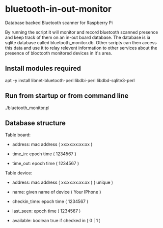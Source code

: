 # bluetooth-in-out-monitor
Database backed Bluetooth scanner for Raspberry Pi

By running the script it will monitor and record bluetooth scanned presence and keep track of them on an in-out board database.   The database is ia sqlite database called bluetooth_monitor.db.  Other scripts can then access this data and use it to relay relevent information to other services about the presence of blootooth monitored devices in it's area.

## Install modules required
apt -y install libnet-bluetooth-perl libdbi-perl libdbd-sqlite3-perl

## Run from startup or from command line
./bluetooth_monitor.pl

## Database structure

Table board:

  * address: mac address ( xx:xx:xx:xx:xx )

  * time_in: epoch time ( 1234567 )
  
  * time_out: epoch time ( 1234567 )

Table device:
  
  * address: mac address ( xx:xx:xx:xx:xx ) ( unique )
  
  * name: given name of device ( Your IPhone )
  
  * checkin_time: epoch time ( 1234567 )
  
  * last_seen: epoch time ( 1234567 )
  
  * available: boolean true if checked in ( 0 | 1 )

